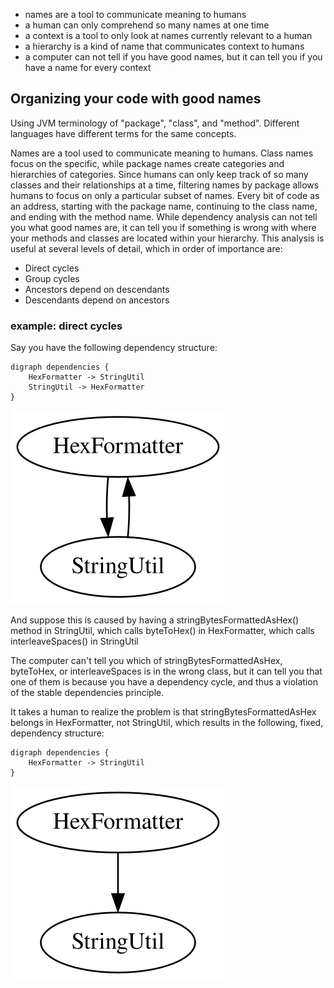 - names are a tool to communicate meaning to humans
- a human can only comprehend so many names at one time
- a context is a tool to only look at names currently relevant to a human
- a hierarchy is a kind of name that communicates context to humans
- a computer can not tell if you have good names, but it can tell you if you have a name for every context


## Organizing your code with good names
Using JVM terminology of "package", "class", and "method".
Different languages have different terms for the same concepts.

Names are a tool used to communicate meaning to humans.
Class names focus on the specific, while package names create categories and hierarchies of categories.
Since humans can only keep track of so many classes and their relationships at a time,
filtering names by package allows humans to focus on only a particular subset of names.
Every bit of code as an address, starting with the package name, continuing to the class name, and ending with the method name.
While dependency analysis can not tell you what good names are,
it can tell you if something is wrong with where your methods and classes are located within your hierarchy.
This analysis is useful at several levels of detail, which in order of importance are:
- Direct cycles
- Group cycles
- Ancestors depend on descendants
- Descendants depend on ancestors

### example: direct cycles
Say you have the following dependency structure:
```
digraph dependencies {
    HexFormatter -> StringUtil
    StringUtil -> HexFormatter
}
```
![direct cycle 1](/docs/direct-cycle-1.svg)

And suppose this is caused by having a stringBytesFormattedAsHex() method in StringUtil,
which calls byteToHex() in HexFormatter,
which calls interleaveSpaces() in StringUtil

The computer can't tell you which of stringBytesFormattedAsHex, byteToHex, or interleaveSpaces is in the wrong class,
but it can tell you that one of them is because you have a dependency cycle, and thus a violation of the stable dependencies principle.

It takes a human to realize the problem is that stringBytesFormattedAsHex belongs in HexFormatter, not StringUtil,
which results in the following, fixed, dependency structure:
```
digraph dependencies {
    HexFormatter -> StringUtil
}
```
![direct cycle 2](/docs/direct-cycle-2.svg)
